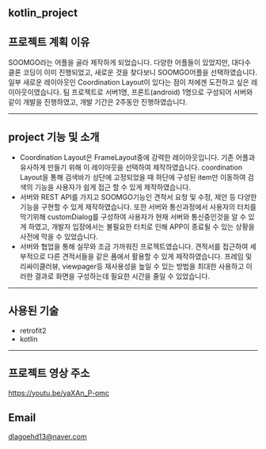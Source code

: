 ## kotlin_project

## 프로젝트 계획 이유
SOOMGO라는 어플을 골라 제작하게 되었습니다. 다양한 어플들이 있었지만, 대다수 클론 코딩이 이미 진행되었고, 새로운 것을 찾다보니 SOOMGO어플을 선택하였습니다. 일부 새로운 레이아웃인 Coordination Layout이 있다는 점이 저에겐 도전하고 싶은 레이아웃이였습니다. 
팀 프로젝트로 서버1명, 프론트(android) 1명으로 구성되어 서버와 같이 개발을 진행하였고, 개발 기간은 2주동안 진행하였습니다. 

------
## project 기능 및 소개
* Coordination Layout은 FrameLayout중에 강력한 레이아웃입니다. 기존 어플과 유사하게 만들기 위해 이 레이아웃을 선택하여 제작하였습니다. coordination Layout을 통해 검색바가 상단에 고정되었을 때  하단에 구성된 item만 이동하여 검색의 기능을 사용자가 쉽게 접근 할 수 있게 제작하였습니다. 
* 서버와 REST API를 가지고 SOOMGO기능인 견적서 요청 및 수정, 제안 등 다양한 기능을 구현할 수 있게 제작하였습니다. 또한 서버와 통신과정에서 사용자의 터치를 막기위해 customDialog를 구성하여 사용자가 현재 서버와 통신중인것을 알 수 있게 하였고, 개발자 입장에서는 불필요한 터치로 인해 APP이 종료될 수 있는 상황을 사전에 막을 수 있었습니다.
* 서버와 협업을 통해 실무와 조금 가까워진 프로젝트였습니다. 견적서를 접근하여 세부적으로 다른 견적서들을 같은 폼에서 활용할 수 있게 제작하였습니다. 프레임 및 리싸이클러뷰, viewpager등 재사용성을 높일 수 있는 방법을 최대한 사용하고 이러한 결과로 화면을 구성하는데 필요한 시간을 줄일 수 있었습니다.

------
## 사용된 기술
* retrofit2
* kotlin
------
## 프로젝트 영상 주소
https://youtu.be/yaXAn_P-omc

## Email
dlagoehd13@naver.com
